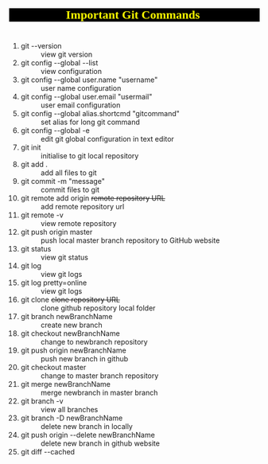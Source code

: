 <h2 style="text-align:center;color:#ffff00;background:#000;"><span style="font-family: trebuchet; font-size: x-large;">‎Important Git Commands&nbsp;</span></h2><h1></h1>
<ol>
  <dl>
    <li><dt>git --version </dt>
        <dd>view git version</dd></li>
	  <li><dt>git config --global --list</dt>
	      <dd>view configuration</dd></li>
	          <li><dt>git config --global user.name "username"</dt>
		        <dd>user name configuration</dd></li>
			    <li><dt>git config --global user.email "usermail"</dt>
			          <dd>user email configuration</dd></li>
				      <li><dt>git config --global alias.shortcmd "gitcommand"</dt>
				            <dd> set alias for long git command</dd></li>
					        <li><dt>git config --global -e</dt>
						      <dd>edit git global configuration in text editor</dd></li>
						          <li><dt>git init</dt>
							        <dd>initialise to git local repository</dd></li>
								    <li><dt>git add .</dt>
								          <dd>add all files to git </dd></li>
									      <li><dt>git commit -m "message"</dt>
									            <dd>commit files to git</dd></li>
										        <li><dt>git remote add origin <s>remote repository URL</s></dt>
											      <dd>add remote repository url</dd></li>
											          <li><dt>git remote -v</dt>
												        <dd>view remote repository</dd></li>
													    <li><dt>git push origin master</dt>
													          <dd>push local master branch repository to GitHub website</dd></li>
														      <li><dt>git status</dt>
														            <dd>view git status</dd></li>
															        <li><dt>git log</dt>
																      <dd>view git logs</dd></li>
																          <li><dt>git log pretty=online</dt>
																	        <dd>view git logs</dd></li>
																		    <li><dt>git clone <s>clone repository URL</s></dt>
																		          <dd>clone github repository local folder</dd></li>
																			      <li><dt>git branch newBranchName</dt>
																			            <dd>create new branch </dd></li>
																				        <li><dt>git checkout newBranchName</dt>
																					      <dd>change to newbranch repository</dd></li>
																					          <li><dt>git push origin newBranchName</dt>
																						        <dd>push new branch in github</dd></li>
																							    <li><dt>git checkout master</dt>
																							          <dd>change to master branch repository</dd></li>
																								      <li><dt>git merge newBranchName</dt>
																								            <dd>merge newbranch in master branch</dd></li>
																									        <li><dt>git branch -v</dt>
																										      <dd>view all branches</dd></li>
																										          <li><dt>git branch -D newBranchName</dt>
																											        <dd>delete new branch in locally</dd></li>
																												    <li><dt>git push origin --delete newBranchName</dt>
																												          <dd>delete new branch in github website</dd></li>
																													      <li><dt>git diff --cached</dt>
																													            <dd></dd></li>
																														      </dl>
																														      </ol>
